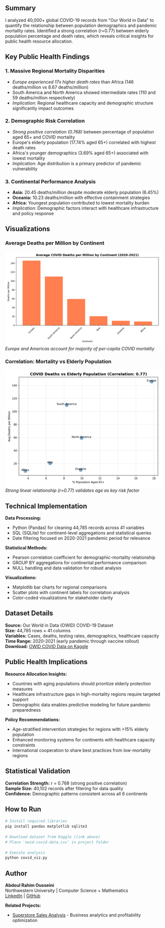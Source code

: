 ## Summary
I analyzed 40,000+ global COVID-19 records from "Our World in Data" to quantify the relationship between population demographics and pandemic mortality rates. Identified a strong correlation (r=0.77) between elderly population percentage and death rates, which reveals critical insights for public health resource allocation.

## Key Public Health Findings

### 1. Massive Regional Mortality Disparities
- *Europe experienced 17x higher death rates* than Africa (146 deaths/million vs 8.67 deaths/million)
- South America and North America showed intermediate rates (110 and 59 deaths/million respectively)
- *Implication:* Regional healthcare capacity and demographic structure significantly impact outcomes

### 2. Demographic Risk Correlation
- *Strong positive correlation (0.768)* between percentage of population aged 65+ and COVID mortality
- Europe's elderly population (17.74% aged 65+) correlated with highest death rates
- Africa's younger demographics (3.69% aged 65+) associated with lowest mortality
- *Implication:* Age distribution is a primary predictor of pandemic vulnerability

### 3. Continental Performance Analysis
- **Asia:** 20.45 deaths/million despite moderate elderly population (6.45%)
- **Oceania:** 10.23 deaths/million with effective containment strategies
- **Africa:** Youngest population contributed to lowest mortality burden
- *Implication:* Demographic factors interact with healthcare infrastructure and policy response

## Visualizations

### Average Deaths per Million by Continent
![Deaths by Continent](deaths_by_continent.png)
*Europe and Americas account for majority of per-capita COVID mortality*

### Correlation: Mortality vs Elderly Population
![Demographic Correlation](deaths_vs_elderly.png)
*Strong linear relationship (r=0.77) validates age as key risk factor*

## Technical Implementation

**Data Processing:**
- Python (Pandas) for cleaning 44,785 records across 41 variables
- SQL (SQLite) for continent-level aggregations and statistical queries
- Date filtering focused on 2020-2021 pandemic period for relevance

**Statistical Methods:**
- Pearson correlation coefficient for demographic-mortality relationship
- GROUP BY aggregations for continental performance comparison
- NULL handling and data validation for robust analysis

**Visualizations:**
- Matplotlib bar charts for regional comparisons
- Scatter plots with continent labels for correlation analysis
- Color-coded visualizations for stakeholder clarity

## Dataset Details

**Source:** Our World in Data (OWID) COVID-19 Dataset  
**Size:** 44,785 rows × 41 columns  
**Variables:** Cases, deaths, testing rates, demographics, healthcare capacity  
**Time Range:** 2020-2021 (early pandemic through vaccine rollout)
**Download:** [OWID COVID Data on Kaggle](https://www.kaggle.com/datasets/bolkonsky/covid19)

## Public Health Implications

**Resource Allocation Insights:**
- Countries with aging populations should prioritize elderly protection measures
- Healthcare infrastructure gaps in high-mortality regions require targeted support
- Demographic data enables predictive modeling for future pandemic preparedness

**Policy Recommendations:**
- Age-stratified intervention strategies for regions with >15% elderly population
- Enhanced monitoring systems for continents with healthcare capacity constraints
- International cooperation to share best practices from low-mortality regions

## Statistical Validation

**Correlation Strength:** r = 0.768 (strong positive correlation)  
**Sample Size:** 40,102 records after filtering for data quality  
**Confidence:** Demographic patterns consistent across all 6 continents

## How to Run
```bash
# Install required libraries
pip install pandas matplotlib sqlite3

# Download dataset from Kaggle (link above)
# Place 'owid-covid-data.csv' in project folder

# Execute analysis
python covid_viz.py
```

## Author

**Abdoul Rahim Ousseini**  
Northwestern University | Computer Science + Mathematics  
[LinkedIn](https://www.linkedin.com/in/abdoul-rahim-ousseini-246854245/) | [GitHub](https://github.com/abdoulousseini2028-droid)

**Related Projects:**
- [Superstore Sales Analysis](link-to-other-repo) - Business analytics and profitability optimization
```
